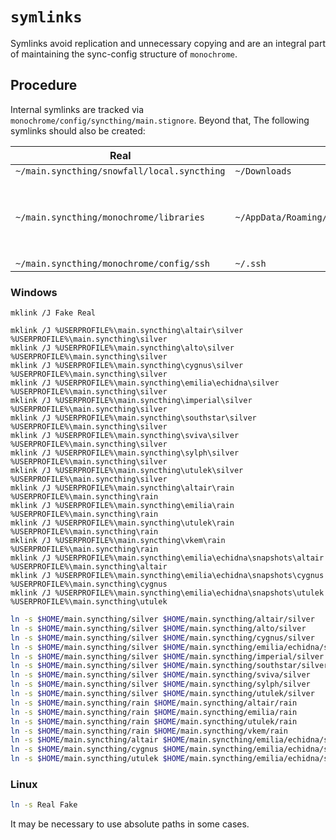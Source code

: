 # `symlinks`

Symlinks avoid replication and unnecessary copying and are an integral part of maintaining the sync-config structure of `monochrome`.

## Procedure

Internal symlinks are tracked via `monochrome/config/syncthing/main.stignore`. Beyond that, The following symlinks should also be created:

Real|Fake|Notes
-|-|-
`~/main.syncthing/snowfall/local.syncthing`|`~/Downloads`|
`~/main.syncthing/monochrome/libraries`|`~/AppData/Roaming/Microsoft/Windows/Libraries`|Windows-only syncing of libraries for File Explorer.
`~/main.syncthing/monochrome/config/ssh`|`~/.ssh`|

### Windows

```batch
mklink /J Fake Real
```

```batch
mklink /J %USERPROFILE%\main.syncthing\altair\silver %USERPROFILE%\main.syncthing\silver
mklink /J %USERPROFILE%\main.syncthing\alto\silver %USERPROFILE%\main.syncthing\silver
mklink /J %USERPROFILE%\main.syncthing\cygnus\silver %USERPROFILE%\main.syncthing\silver
mklink /J %USERPROFILE%\main.syncthing\emilia\echidna\silver %USERPROFILE%\main.syncthing\silver
mklink /J %USERPROFILE%\main.syncthing\imperial\silver %USERPROFILE%\main.syncthing\silver
mklink /J %USERPROFILE%\main.syncthing\southstar\silver %USERPROFILE%\main.syncthing\silver
mklink /J %USERPROFILE%\main.syncthing\sviva\silver %USERPROFILE%\main.syncthing\silver
mklink /J %USERPROFILE%\main.syncthing\sylph\silver %USERPROFILE%\main.syncthing\silver
mklink /J %USERPROFILE%\main.syncthing\utulek\silver %USERPROFILE%\main.syncthing\silver
mklink /J %USERPROFILE%\main.syncthing\altair\rain %USERPROFILE%\main.syncthing\rain
mklink /J %USERPROFILE%\main.syncthing\emilia\rain %USERPROFILE%\main.syncthing\rain
mklink /J %USERPROFILE%\main.syncthing\utulek\rain %USERPROFILE%\main.syncthing\rain
mklink /J %USERPROFILE%\main.syncthing\vkem\rain %USERPROFILE%\main.syncthing\rain
mklink /J %USERPROFILE%\main.syncthing\emilia\echidna\snapshots\altair %USERPROFILE%\main.syncthing\altair
mklink /J %USERPROFILE%\main.syncthing\emilia\echidna\snapshots\cygnus %USERPROFILE%\main.syncthing\cygnus
mklink /J %USERPROFILE%\main.syncthing\emilia\echidna\snapshots\utulek %USERPROFILE%\main.syncthing\utulek
```

```bash
ln -s $HOME/main.syncthing/silver $HOME/main.syncthing/altair/silver
ln -s $HOME/main.syncthing/silver $HOME/main.syncthing/alto/silver
ln -s $HOME/main.syncthing/silver $HOME/main.syncthing/cygnus/silver
ln -s $HOME/main.syncthing/silver $HOME/main.syncthing/emilia/echidna/silver
ln -s $HOME/main.syncthing/silver $HOME/main.syncthing/imperial/silver
ln -s $HOME/main.syncthing/silver $HOME/main.syncthing/southstar/silver
ln -s $HOME/main.syncthing/silver $HOME/main.syncthing/sviva/silver
ln -s $HOME/main.syncthing/silver $HOME/main.syncthing/sylph/silver
ln -s $HOME/main.syncthing/silver $HOME/main.syncthing/utulek/silver
ln -s $HOME/main.syncthing/rain $HOME/main.syncthing/altair/rain
ln -s $HOME/main.syncthing/rain $HOME/main.syncthing/emilia/rain
ln -s $HOME/main.syncthing/rain $HOME/main.syncthing/utulek/rain
ln -s $HOME/main.syncthing/rain $HOME/main.syncthing/vkem/rain
ln -s $HOME/main.syncthing/altair $HOME/main.syncthing/emilia/echidna/snapshots/altair
ln -s $HOME/main.syncthing/cygnus $HOME/main.syncthing/emilia/echidna/snapshots/cygnus
ln -s $HOME/main.syncthing/utulek $HOME/main.syncthing/emilia/echidna/snapshots/utulek
```

### Linux

```bash
ln -s Real Fake
```

It may be necessary to use absolute paths in some cases.
